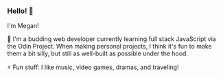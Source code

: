 ### Hello! 👋

I'm Megan! 

🌱 I'm a budding web developer currently learning full stack JavaScript via the Odin Project. When making personal projects, I think it's fun to make them a bit silly, but still as well-built as possible under the hood. 

⚡ Fun stuff: I like music, video games, dramas, and traveling!

